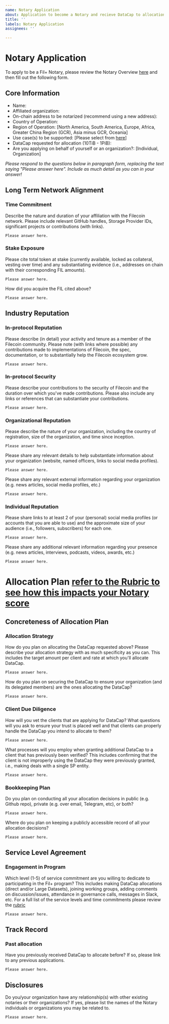 ```yaml
---
name: Notary Application
about: Application to become a Notary and recieve DataCap to allocation (both new and existing notaries should fill this out)
title: ''
labels: Notary Application
assignees: ''

---
```

# Notary Application

To apply to be a Fil+ Notary, please review the Notary Overview [here](https://github.com/filecoin-project/notary-governance/tree/main/notaries#overview) and then fill out the following form. 

## Core Information
- Name:
- Affiliated organization: 
- On-chain address to be notarized (recommend using a new address):
- Country of Operation: 
- Region of Operation: [North America, South America, Europe, Africa, Greater China Region (GCR), Asia minus GCR, Oceania]
- Use case(s) to be supported: [Please select from [here](https://github.com/filecoin-project/notary-governance/blob/370b3dc9c91db105f920f2be1d4038f1195a64c8/notaries/README.md)]
- DataCap requested for allocation (10TiB - 1PiB):
- Are you applying on behalf of yourself or an organization?: [Individual, Organization]

_Please respond to the questions below in paragraph form, replacing the text saying "Please answer here". Include as much detail as you can in your answer!_

## Long Term Network Alignment
### Time Commitment
Describe the nature and duration of your affiliation with the Filecoin network. Please include relevant GitHub handles, Storage Provider IDs, significant projects or contributions (with links).
```
Please answer here.
```

### Stake Exposure
Please cite total token at stake (currently available, locked as collateral, vesting over time) and any substantiating evidence (i.e., addresses on chain with their corresponding FIL amounts).
```
Please answer here.
```

How did you acquire the FIL cited above?
```
Please answer here.
```

## Industry Reputation
### In-protocol Reputation
Please describe (in detail) your activity and tenure as a member of the Filecoin community. Please note (with links where possible) any contributions made to implementations of Filecoin, the spec, documentation, or to substantially help the Filecoin ecosystem grow. 
```
Please answer here.
```

### In-protocol Security
Please describe your contributions to the security of Filecoin and the duration over which you've made contributions. Please also include any links or references that can substantiate your contributions. 
```
Please answer here. 
```

### Organizational Reputation
Please describe the nature of your organization, including the country of registration, size of the organization, and time since inception.
```
Please answer here.
```

Please share any relevant details to help substantiate information about your organization (website, named officers, links to social media profiles).
```
Please answer here.
```

Please share any relevant external information regarding your organization (e.g. news articles, social media profiles, etc.)
```
Please answer here.
```

### Individual Reputation
Please share links to at least 2 of your (personal) social media profiles (or accounts that you are able to use) and the approximate size of your audience (i.e., followers, subscribers) for each one.
```
Please answer here.
```

Please share any additional relevant information regarding your presence (e.g. news articles, interviews, podcasts, videos, awards, etc.)
```
Please answer here.
```

# Allocation Plan [refer to the Rubric to see how this impacts your Notary score](https://docs.google.com/spreadsheets/d/172-sbd5qzdbSofvL_C5FHRyXEsTUpMiKspItygAVJA4/edit?usp=sharings)
## Concreteness of Allocation Plan 
### Allocation Strategy
How do you plan on allocating the DataCap requested above? Please describe your allocation strategy with as much specificity as you can. This includes the target amount per client and rate at which you'll allocate DataCap.
```
Please answer here.
```

How do you plan on securing the DataCap to ensure your organization (and its delegated members) are the ones allocating the DataCap?
```
Please answer here.
```

### Client Due Diligence
How will you vet the clients that are applying for DataCap? What questions will you ask to ensure your trust is placed well and that clients can properly handle the DataCap you intend to allocate to them? 
```
Please answer here. 
```

What processes will you employ when granting additional DataCap to a client that has previously been verified? This includes confirming that the client is not improperly using the DataCap they were previously granted, i.e., making deals with a single SP entity.
```
Please answer here. 
```

### Bookkeeping Plan
Do you plan on conducting all your allocation decisions in public (e.g. Github repo), private (e.g. over email, Telegram, etc), or both? 
```
Please answer here. 
```

Where do you plan on keeping a publicly accessible record of all your allocation decisions?
```
Please answer here.
```

## Service Level Agreement
### Engagement in Program
Which level (1-5) of service commitment are you willing to dedicate to participating in the Fil+ program? This includes making DataCap allocations (direct and/or Large Datasets), joining working groups, adding comments on discussion/issues, attendance in governance calls, messages in Slack, etc. For a full list of the service levels and time commitments please review the [rubric](https://github.com/filecoin-project/notary-governance/issues/630) 
```
Please answer here.
```


## Track Record
### Past allocation 
Have you previously received DataCap to allocate before? If so, please link to any previous applications.
```
Please answer here.
```

## Disclosures
Do you/your organization have any relationship(s) with other existing notaries or their organizations? If yes, please list the names of the Notary individuals or organizations you may be related to.
```
Please answer here.
```
